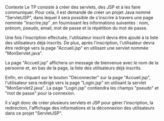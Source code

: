 Contexte
Le TP consiste à créer des servlets, des JSP et à les faire communiquer.
Pour cela, il est demandé de créer un projet Java nommé "ServletJSP", dans lequel il sera possible de s'inscrire à travers une page nommée "Inscrire.jsp" ,en fournissant les informations suivantes : nom, prénom, pseudo, email, mot de passe et la répétition du mot de passe. 

Une fois l'inscription effectuée, l'utilisateur inscrit devra être ajouté à la liste des utilisateurs déjà inscrits. De plus, après l'inscription, l'utilisateur devra être redirigé vers la page "Accueil.jsp" en utilisant une servlet nommée "MonServlet.java".

La page "Accueil.jsp" affichera un message de bienvenue avec le nom de la personne et, en bas de la page, la liste des utilisateurs déjà inscrits.

Enfin, en cliquant sur le bouton "Déconnecter" sur la page "Accueil.jsp", l'utilisateur sera redirigé vers la page "Login.jsp" en utilisant la servlet "MonServlet2.java". La page "Login.jsp" contiendra les champs "pseudo" et "mot de passe" pour la connexion.

Il s'agit donc de créer plusieurs servlets et JSP pour gérer l'inscription, la redirection, l'affichage des informations et la déconnexion des utilisateurs dans ce projet "ServletJSP".
